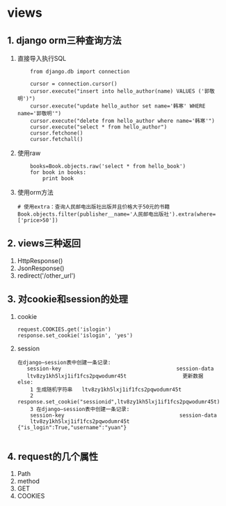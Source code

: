 # views

## 1. django orm三种查询方法
1. 直接导入执行SQL
    ```
        from django.db import connection  

        cursor = connection.cursor()  
        cursor.execute("insert into hello_author(name) VALUES ('郭敬明')")  
        cursor.execute("update hello_author set name='韩寒' WHERE name='郭敬明'")  
        cursor.execute("delete from hello_author where name='韩寒'")  
        cursor.execute("select * from hello_author")  
        cursor.fetchone()  
        cursor.fetchall() 
    ```

2. 使用raw
    ```
        books=Book.objects.raw('select * from hello_book')  
        for book in books:  
            print book  
    ```

3. 使用orm方法
    ```
    # 使用extra：查询人民邮电出版社出版并且价格大于50元的书籍
    Book.objects.filter(publisher__name='人民邮电出版社').extra(where=['price>50']) 
    ```


## 2. views三种返回
1. HttpResponse()
2. JsonResponse()
3. redirect('/other_url')

## 3. 对cookie和session的处理
1. cookie
    ```
    request.COOKIES.get('islogin')
    response.set_cookie('islogin', 'yes')
    ```

2. session
    ```
    在django—session表中创建一条记录:
       session-key                                     session-data
       ltv8zy1kh5lxj1if1fcs2pqwodumr45t                  更新数据
    else:
        1 生成随机字符串   ltv8zy1kh5lxj1if1fcs2pqwodumr45t
        2 response.set_cookie("sessionid",ltv8zy1kh5lxj1if1fcs2pqwodumr45t)
        3 在django—session表中创建一条记录:
        session-key                                     session-data
        ltv8zy1kh5lxj1if1fcs2pqwodumr45t       {"is_login":True,"username":"yuan"}

    
    ```


## 4. request的几个属性
1. Path
2. method
3. GET
4. COOKIES